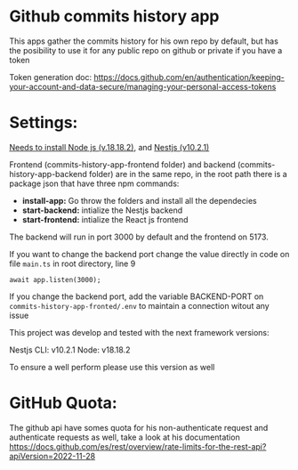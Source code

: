 # **Github commits history app**

This apps gather the commits history for his own repo by default, but has the posibility to use it for any public repo on github or private if you have a token

Token generation doc: https://docs.github.com/en/authentication/keeping-your-account-and-data-secure/managing-your-personal-access-tokens

# Settings:

[Needs to install Node js (v.18.18.2)](https://nodejs.org/en/about/previous-releases), and [Nestjs (v10.2.1)](https://www.npmjs.com/package/@nestjs/cli)

Frontend (commits-history-app-frontend folder) and backend (commits-history-app-backend folder) are in the same repo, in the root path there is a package json that have three npm commands:
* **install-app:** Go throw the folders and install all the dependecies
* **start-backend:** intialize the Nestjs backend
* **start-frontend:** intialize the React js frontend

The backend will run in port 3000 by default and the frontend on 5173. 

If you want to change the backend port change the value directly in code on file ```main.ts``` in root directory, line 9

```
await app.listen(3000);
```

If you change the backend port, add the variable BACKEND-PORT on ```commits-history-app-fronted/.env``` to maintain a connection witout any issue


This project was develop and tested with the next framework versions:

Nestjs CLI: v10.2.1
Node: v18.18.2

To ensure a well perform please use this version as well

# GitHub Quota:

The github api have somes quota for his non-authenticate request and authenticate requests as well, take a look at his documentation https://docs.github.com/es/rest/overview/rate-limits-for-the-rest-api?apiVersion=2022-11-28